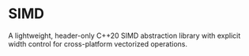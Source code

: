 # SIMD
A lightweight, header-only C++20 SIMD abstraction library with explicit width control for cross-platform vectorized operations.
